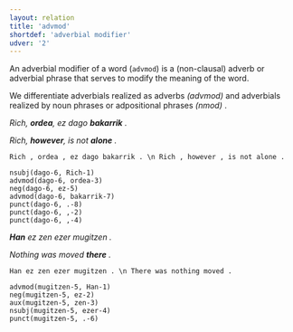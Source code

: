 ```yaml
---
layout: relation
title: 'advmod'
shortdef: 'adverbial modifier'
udver: '2'
---
```


An adverbial modifier of a word (`advmod`) is a (non-clausal) adverb or adverbial phrase that serves to modify the meaning of the word.

We differentiate adverbials realized as adverbs _(advmod)_ and adverbials realized by noun phrases or adpositional phrases _(nmod)_ .

*Rich, **ordea**, ez dago **bakarrik** .*

*Rich, **however**, is not **alone** .*

~~~ sdparse
Rich , ordea , ez dago bakarrik . \n Rich , however , is not alone .

nsubj(dago-6, Rich-1)
advmod(dago-6, ordea-3)
neg(dago-6, ez-5)
advmod(dago-6, bakarrik-7)
punct(dago-6, .-8)
punct(dago-6, ,-2)
punct(dago-6, ,-4)
~~~


***Han** ez zen ezer mugitzen .*

*Nothing was moved **there** .*

~~~ sdparse
Han ez zen ezer mugitzen . \n There was nothing moved .

advmod(mugitzen-5, Han-1)
neg(mugitzen-5, ez-2)
aux(mugitzen-5, zen-3)
nsubj(mugitzen-5, ezer-4)
punct(mugitzen-5, .-6)
~~~
<!-- Interlanguage links updated Ne 5. května 2024, 18:20:37 CEST -->
